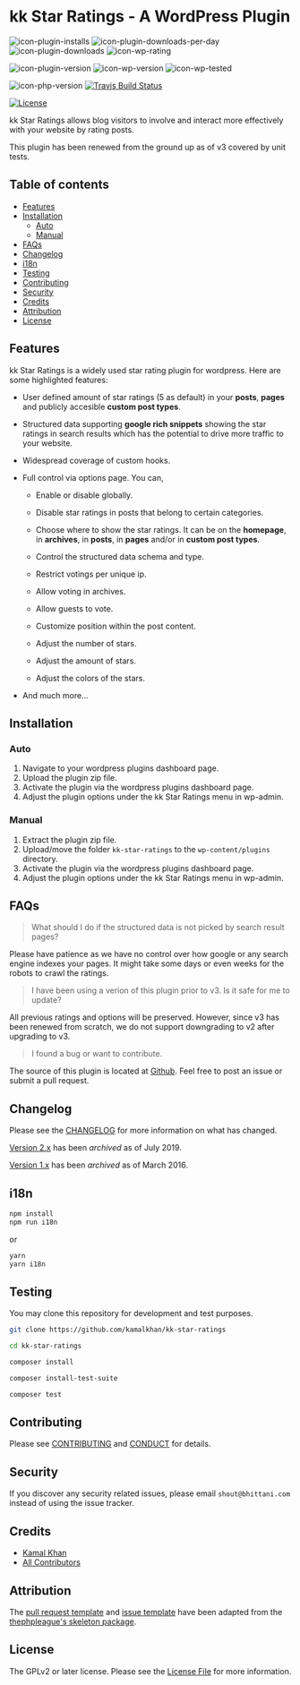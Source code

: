 <!-- only:wp>
=== kk Star Ratings ===
Contributors: bhittani
Donate link: https://github.com/kamalkhan/kk-star-ratings
Tags: star ratings, votings, rate posts, ajax ratings, infinite stars, unlimited stars, google rich snippets, structured data, SEO, SERP
Requires at least: 4.5
Requires PHP: 5.5.9
Tested up to: 5.2.2
Stable tag: 3.0.2
License: GPLv2 or later
License URI: http://www.gnu.org/licenses/gpl-2.0.html
</only:wp -->

<!-- only:github/ -->
kk Star Ratings - A WordPress Plugin
======

![icon-plugin-installs]
![icon-plugin-downloads-per-day]
![icon-plugin-downloads]
![icon-wp-rating]

![icon-plugin-version]
![icon-wp-version]
![icon-wp-tested]

![icon-php-version]
[![Travis Build Status][icon-travis-status]][link-travis-status]

[![License][icon-license]](LICENSE.txt)
<!-- /only:github -->

kk Star Ratings allows blog visitors to involve and interact more effectively with your website by rating posts.

This plugin has been renewed from the ground up as of v3 covered by unit tests.

<!-- only:github/ -->
**Table of contents**
---
  - [Features](#features)
  - [Installation](#installation)
    - [Auto](#auto)
    - [Manual](#manual)
  - [FAQs](#faqs)
  - [Changelog](#changelog)
  - [i18n](#i18n)
  - [Testing](#testing)
  - [Contributing](#contributing)
  - [Security](#security)
  - [Credits](#credits)
  - [Attribution](#attribution)
  - [License](#license)
<!-- /only:github -->

<!-- only:wp>
== Description ==
</only:wp -->

<!-- only:github/ -->
## Features
<!-- /only:github -->

kk Star Ratings is a widely used star rating plugin for wordpress. Here are some highlighted features:

- User defined amount of star ratings (5 as default) in your **posts**, **pages** and publicly accesible **custom post types**.

- Structured data supporting **google rich snippets** showing the star ratings in search results which has the potential to drive more traffic to your website.

- Widespread coverage of custom hooks.

- Full control via options page. You can,

  - Enable or disable globally.
  
  - Disable star ratings in posts that belong to certain categories.

  - Choose where to show the star ratings. It can be on the **homepage**, in **archives**, in **posts**, in **pages** and/or in **custom post types**.

  - Control the structured data schema and type.

  - Restrict votings per unique ip.

  - Allow voting in archives.

  - Allow guests to vote.

  - Customize position within the post content.

  - Adjust the number of stars.

  - Adjust the amount of stars.

  - Adjust the colors of the stars.
  
- And much more...

<!-- only:wp>
== Installation ==
</only:wp -->

<!-- only:github/ -->
## Installation
<!-- /only:github -->

<!-- only:github/ -->
### Auto
1. Navigate to your wordpress plugins dashboard page.
2. Upload the plugin zip file.
3. Activate the plugin via the wordpress plugins dashboard page.
4. Adjust the plugin options under the kk Star Ratings menu in wp-admin.
<!-- /only:github -->

<!-- only:github/ -->
### Manual
<!-- /only:github -->
1. Extract the plugin zip file.
1. Upload/move the folder `kk-star-ratings` to the `wp-content/plugins` directory.
1. Activate the plugin via the wordpress plugins dashboard page.
1. Adjust the plugin options under the kk Star Ratings menu in wp-admin.

<!-- only:wp>
== Frequently Asked Questions ==
</only:wp -->

<!-- only:github/ -->
## FAQs
<!-- /only:github -->

<!-- only:wp>
= What should I do if structured data do not show in search result pages. =
</only:wp -->
<!-- only:github/ -->
> What should I do if the structured data is not picked by search result pages? 
<!-- /only:github -->

Please have patience as we have no control over how google or any search engine indexes your pages. It might take some days or even weeks for the robots to crawl the ratings.

<!-- only:wp>
= I have been using a verion of this plugin prior to v3. Is it safe for me to update? =
</only:wp -->
<!-- only:github/ -->
> I have been using a verion of this plugin prior to v3. Is it safe for me to update?
<!-- /only:github -->

All previous ratings and options will be preserved. However, since v3 has been renewed from scratch, we do not support downgrading to v2 after upgrading to v3.

<!-- only:wp>
= I found a bug or want to contribute. =
</only:wp -->
<!-- only:github/ -->
> I found a bug or want to contribute.
<!-- /only:github -->

The source of this plugin is located at [Github](https://github.com/kamalkhan/kk-star-ratings). Feel free to post an issue or submit a pull request.

<!-- only:wp>
== Screenshots ==

1. Appearance
</only:wp -->

<!-- only:wp>
== Changelog ==

= 3.0.0 =

**Added**
- Optionally allow guests to vote.
- Ratings can also be included in publicly accessible custom posts.

**Fixed**
- Google rich snippets.
- AJAX call on every load causing high CPU usage.

**Changed**
- Stars are now based on svg.
- Appearance has been simplified.
- Html based structured data has been replaced by json based structured data.
- kk_star_ratings_get function no longer includes the post_title key.

**Removed**
- Labels have been removed.
- Top posts widget has been removed in favor of a future addon.
- Admin table colum has been removed in favor of a future addon.

**Deprecated**
- Nothing

**Security**
- Nothing

= 2.x =
[Archived](.github/CHANGELOG-v2.md)

= 1.x =
[Archived](.github/CHANGELOG-v1.md)
</only:wp -->

<!-- only:wp>
== Upgrade Notice ==

= 3.0.0 =
All previous ratings and options will be preserved. However, since v3 has been renewed from scratch, we do not support downgrading to v2 after moving from v2 to v3.
</only:wp -->

<!-- only:github/ -->
## Changelog

Please see the [CHANGELOG](CHANGELOG.md) for more information on what has changed.

[Version 2.x](.github/CHANGELOG-v2.md) has been *archived* as of July 2019.

[Version 1.x](.github/CHANGELOG-v1.md) has been *archived* as of March 2016.

## i18n

```bash
npm install
npm run i18n
```

or

```bash
yarn
yarn i18n
```

## Testing

You may clone this repository for development and test purposes.

```bash
git clone https://github.com/kamalkhan/kk-star-ratings

cd kk-star-ratings

composer install

composer install-test-suite

composer test
```

## Contributing

Please see [CONTRIBUTING](.github/CONTRIBUTING.md) and [CONDUCT](.github/CONDUCT.md) for details.

## Security

If you discover any security related issues, please email `shout@bhittani.com` instead of using the issue tracker.

## Credits

- [Kamal Khan](https://github.com/kamalkhan)
- [All Contributors][link-contributors]

## Attribution

The [pull request template](.github/PR_TEMPLATE) and [issue template](.github/ISSUE_TEMPLATE) have been adapted from the [thephpleague's skeleton package](https://github.com/thephpleague/skeleton).

## License

The GPLv2 or later license. Please see the [License File](LICENSE.txt) for more information.

<!-- WordPress -->
[icon-wp-version]: https://img.shields.io/wordpress/plugin/wp-version/kk-star-ratings.svg?style=for-the-badge
[icon-wp-tested]: https://img.shields.io/wordpress/plugin/tested/kk-star-ratings.svg?style=for-the-badge
[icon-wp-rating]: https://img.shields.io/wordpress/plugin/rating/kk-star-ratings.svg?style=for-the-badge

<!-- Plugin -->
[icon-plugin-downloads-per-day]: https://img.shields.io/wordpress/plugin/dd/kk-star-ratings.svg?style=for-the-badge
[icon-plugin-downloads]: https://img.shields.io/wordpress/plugin/dt/kk-star-ratings.svg?style=for-the-badge
[icon-plugin-installs]: https://img.shields.io/wordpress/plugin/installs/kk-star-ratings.svg?style=for-the-badge
[icon-plugin-version]: https://img.shields.io/wordpress/plugin/v/kk-star-ratings.svg?style=for-the-badge

<!-- PHP version -->
[icon-php-version]: https://img.shields.io/travis/php-v/kamalkhan/kk-star-ratings/master.svg?style=for-the-badge

<!-- Travis Status -->
[icon-travis-status]: https://img.shields.io/travis/kamalkhan/kk-star-ratings.svg?style=for-the-badge
[link-travis-status]: https://travis-ci.org/kamalkhan/kk-star-ratings

<!-- Packagist Downloads -->
[icon-packagist-downloads]: https://img.shields.io/packagist/dt/bhittani/kk-star-ratings.svg?style=for-the-badge
[link-packagist-downloads]: https://packagist.org/packages/bhittani/kk-star-ratings

<!-- License -->
[icon-license]: https://img.shields.io/badge/License-GPL%20v2-blue.svg?style=for-the-badge

<!-- Composer -->
[link-composer]: https://getcomposer.org

<!-- Contributors -->
[link-contributors]: https://github.com/kamalkhan/kk-star-ratings/contributors
<!-- /only:github -->
